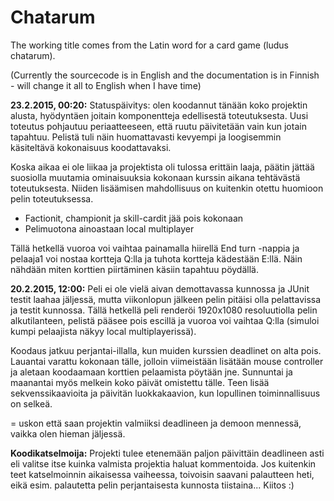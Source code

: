 # Chatarum
The working title comes from the Latin word for a card game (ludus chatarum).

(Currently the sourcecode is in English and the documentation is in Finnish - will change it all to English when I have time)

**23.2.2015, 00:20:**
Statuspäivitys: olen koodannut tänään koko projektin alusta, hyödyntäen joitain komponentteja edellisestä
toteutuksesta. Uusi toteutus pohjautuu periaatteeseen, että ruutu päivitetään vain kun jotain tapahtuu. Pelistä
tuli näin huomattavasti kevyempi ja loogisemmin käsiteltävä kokonaisuus koodattavaksi.

Koska aikaa ei ole liikaa ja projektista oli tulossa erittäin laaja, päätin jättää suosiolla muutamia ominaisuuksia
kokonaan kurssin aikana tehtävästä toteutuksesta. Niiden lisäämisen mahdollisuus on kuitenkin otettu huomioon
pelin toteutuksessa.
- Factionit, championit ja skill-cardit jää pois kokonaan
- Pelimuotona ainoastaan local multiplayer

Tällä hetkellä vuoroa voi vaihtaa painamalla hiirellä End turn -nappia ja pelaaja1 voi nostaa kortteja Q:lla ja
tuhota kortteja kädestään E:llä. Näin nähdään miten korttien piirtäminen käsiin tapahtuu pöydällä.

**20.2.2015, 12:00:** 
Peli ei ole vielä aivan demottavassa kunnossa ja JUnit testit laahaa jäljessä, 
mutta viikonlopun jälkeen pelin pitäisi olla pelattavissa ja testit kunnossa. Tällä hetkellä peli
renderöi 1920x1080 resoluutiolla pelin alkutilanteen, pelistä pääsee pois escillä ja vuoroa voi
vaihtaa Q:lla (simuloi kumpi pelaajista näkyy local multiplayerissä).

Koodaus jatkuu perjantai-illalla, kun muiden kurssien deadlinet on alta pois. Lauantai varattu kokonaan
tälle, jolloin viimeistään lisätään mouse controller ja aletaan koodaamaan korttien pelaamista pöytään
jne. Sunnuntai ja maanantai myös melkein koko päivät omistettu tälle. Teen lisää sekvenssikaavioita
ja päivitän luokkakaavion, kun lopullinen toiminnallisuus on selkeä.

= uskon että saan projektin valmiiksi deadlineen ja demoon mennessä, vaikka olen hieman jäljessä.

**Koodikatselmoija:** 
Projekti tulee etenemään paljon päivittäin deadlineen asti eli valitse itse kuinka
valmista projektia haluat kommentoida. Jos kuitenkin teet katselmoinnin aikaisessa vaiheessa, toivoisin
saavani palautteen heti, eikä esim. palautetta pelin perjantaisesta kunnosta tiistaina... Kiitos :)